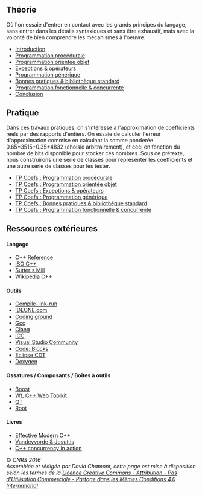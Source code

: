 ## Théorie

Où l'on essaie d'entrer en contact avec les grands principes du langage, sans entrer dans les détails syntaxiques et sans être exhaustif, mais avec la volonté de bien comprendre les mécanismes à l'oeuvre.

  - [Introduction](TheorieIntroduction.md)
  - [Programmation procédurale](TheorieClassique.md)
  - [Programmation orientée objet](/../TheorieObjets)
  - [Exceptions & opérateurs](TheorieExceptionsOperateurs "wikilink")
  - [Programmation générique](TheorieGenerique "wikilink")
  - [Bonnes pratiques & bibliothèque standard](TheorieBonnesPratiquesBiblio "wikilink")
  - [Programmation fonctionnelle & concurrente](TheorieFonctionnelleConcurrente "wikilink")
  - [Conclusion](TheorieConclusion "wikilink")

## Pratique

Dans ces travaux pratiques, on s'intéresse à l'approximation de coefficients réels par des rapports d'entiers. On essaie de calculer l'erreur d'approximation commise en calculant la somme pondérée 0.65\*3515+0.35\*4832 (choisie arbitrairement), et ceci en fonction du nombre de bits disponible pour stocker ces nombres. Sous ce prétexte, nous construirons une série de classes pour représenter les coefficients et une autre série de classes pour les tester.

  - [TP Coefs : Programmation procédurale](CoefsClassique "wikilink")
  - [TP Coefs : Programmation orientée objet](CoefsObjets "wikilink")
  - [TP Coefs : Exceptions & opérateurs](CoefsExceptionsOperateurs "wikilink")
  - [TP Coefs : Programmation générique](CoefsGenerique "wikilink")
  - [TP Coefs : Bonnes pratiques & bibliothèque standard](CoefsBonnesPratiquesBiblio "wikilink")
  - [TP Coefs : Programmation fonctionnelle & concurrente](CoefsFonctionnelleConcurrente "wikilink")

## Ressources extérieures

#### Langage

  - [C++ Reference](http://www.cppreference.com/)
  - [ISO C++](https://isocpp.org/)
  - [Sutter's Mill](http://herbsutter.com/)
  - [Wikipédia C++](http://fr.wikipedia.org/wiki/C%2B%2B)

#### Outils

  - [Compile-link-run](http://coliru.stacked-crooked.com/)
  - [IDEONE.com](http://ideone.com/)
  - [Coding ground](http://www.tutorialspoint.com/codingground.htm)
  - [Gcc](http://gcc.gnu.org/)
  - [Clang](http://clang.llvm.org/)
  - [iCC](https://fr.wikipedia.org/wiki/Intel_C%2B%2B_Compiler)
  - [Visual Studio Community](http://www.visualstudio.com/fr-fr/products/visual-studio-community-vs.aspx)
  - [Code::Blocks](http://www.codeblocks.org/)
  - [Eclipse CDT](https://eclipse.org/cdt/)
  - [Doxygen](http://www.doxygen.org/)

#### Ossatures / Composants / Boîtes à outils

  - [Boost](http://www.boost.org/)
  - [Wt, C++ Web Toolkit](http://www.webtoolkit.eu/wt)
  - [QT](http://qt-project.org/)
  - [Root](http://root.cern.ch/)

#### Livres

  - [Effective Modern C++](http://www.amazon.fr/Effective-Modern-C-Scott-Meyers/dp/1491903996/ref=sr_1_2?ie=UTF8&qid=1410853138&sr=8-2&keywords=effective+C%2B%2B)
  - [Vandevvorde & Josuttis](http://www.amazon.fr/C-Templates-David-Vandevoorde/dp/0321714121/ref=dp_ob_title_bk)
  - [C++ concurrency in action](http://www.amazon.fr/C-Concurrency-Mr-Anthony-Williams/dp/1933988770/ref=sr_1_1?ie=UTF8&qid=1410853447&sr=8-1&keywords=c%2B%2B+concurrency)

  
  
© *CNRS 2016*  
*Assemblée et rédigée par David Chamont, cette page est mise à disposition selon les termes de la [Licence Creative Commons - Attribution - Pas d’Utilisation Commerciale - Partage dans les Mêmes Conditions 4.0 International](http://creativecommons.org/licenses/by-nc-sa/4.0/)*
